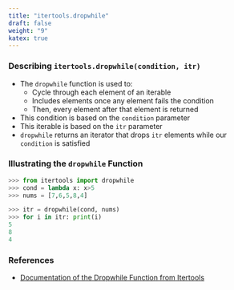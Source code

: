```yaml
---
title: "itertools.dropwhile"
draft: false
weight: "9"
katex: true
---
```


### Describing `itertools.dropwhile(condition, itr)`
- The `dropwhile` function is used to:
	- Cycle through each element of an iterable
	- Includes elements once any element fails the condition
	- Then, every element after that element is returned
- This condition is based on the `condition` parameter
- This iterable is based on the `itr` parameter
- `dropwhile` returns an iterator that drops `itr` elements while our `condition` is satisfied

### Illustrating the `dropwhile` Function

```python
>>> from itertools import dropwhile
>>> cond = lambda x: x>5
>>> nums = [7,6,5,8,4]

>>> itr = dropwhile(cond, nums)
>>> for i in itr: print(i)
5
8
4
```

### References
- [Documentation of the Dropwhile Function from Itertools](https://docs.python.org/3/library/itertools.html#itertools.dropwhile)
